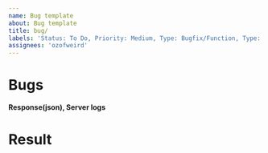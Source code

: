 ```yaml
---
name: Bug template
about: Bug template
title: bug/
labels: 'Status: To Do, Priority: Medium, Type: Bugfix/Function, Type: Bugfix/UI'
assignees: 'ozofweird'
---
```


# Bugs
**Response(json), Server logs**

# Result
